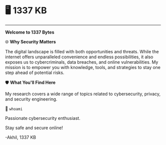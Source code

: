 # 🖥️ 1337 KB

***

**Welcome to 1337 Bytes**



🌐 **Why Security Matters**

The digital landscape is filled with both opportunities and threats. While the internet offers unparalleled convenience and endless possibilities, it also exposes us to cybercriminals, data breaches, and online vulnerabilities. My mission is to empower you with knowledge, tools, and strategies to stay one step ahead of potential risks.



🛡️ **What You'll Find Here**

My research covers a wide range of topics related to cybersecurity, privacy, and security engineering.



👥 `whoami`

Passionate cybersecurity enthusiast.



Stay safe and secure online!

\-Akhil, 1337 KB
